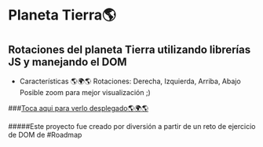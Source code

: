 # Planeta Tierra🌎

## Rotaciones del planeta Tierra utilizando librerías JS y manejando el DOM 

- Características 🌎🌍🌎 
Rotaciones: Derecha, Izquierda, Arriba, Abajo
Posible zoom para mejor visualización ;)

###[Toca aqui para verlo desplegado🌎🌍🌎](https://eilen-fonseca-garrote.github.io/Earth_Rotations/)

#####Este proyecto fue creado por diversión a partir de un reto de ejercicio de DOM de #Roadmap 
